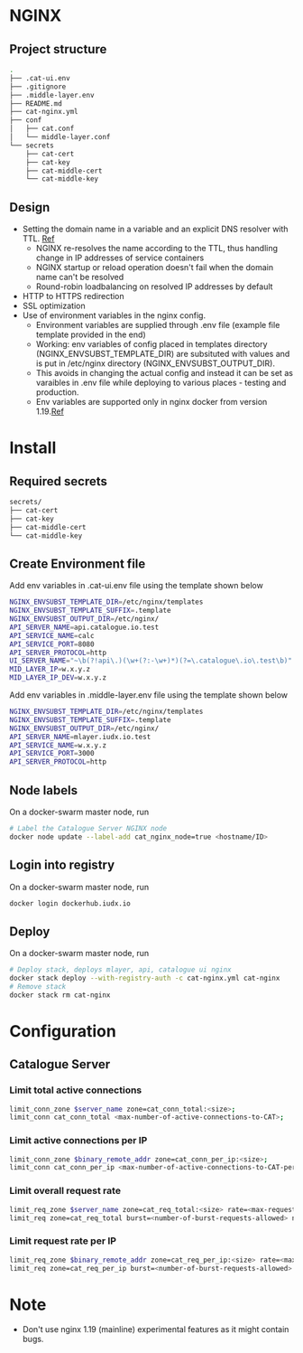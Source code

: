 # NGINX
## Project structure
```sh
.
├── .cat-ui.env
├── .gitignore
├── .middle-layer.env
├── README.md
├── cat-nginx.yml
├── conf
│   ├── cat.conf
│   └── middle-layer.conf
└── secrets
    ├── cat-cert
    ├── cat-key
    ├── cat-middle-cert
    └── cat-middle-key

```

## Design
* Setting the domain name in a variable and an explicit DNS resolver with TTL. [Ref](https://www.nginx.com/blog/dns-service-discovery-nginx-plus/#Methods-for-Service-Discovery-with-DNS-for-NGINX-and-NGINX%C2%A0Plus)
    * NGINX re-resolves the name according to the TTL, thus handling change in IP addresses of service containers
    * NGINX startup or reload operation doesn't fail when the domain name can't be resolved
    * Round-robin loadbalancing on resolved IP addresses by default
* HTTP to HTTPS redirection
* SSL optimization
* Use of environment variables in the nginx config. 
    * Environment variables are supplied through .env file (example file
      template provided in the end)
    * Working: env variables of config  placed in  templates directory (NGINX_ENVSUBST_TEMPLATE_DIR) are subsituted with 
      values and is put in /etc/nginx directory (NGINX_ENVSUBST_OUTPUT_DIR).
    * This avoids in changing the actual config and instead it can be set as varaibles in .env file
       while deploying to various places - testing and production.
    * Env variables are supported only in  nginx docker from version 1.19.[Ref](https://hub.docker.com/_/nginx)

# Install

## Required secrets
```sh
secrets/
├── cat-cert
├── cat-key
├── cat-middle-cert
└── cat-middle-key
```
## Create Environment file
Add env variables in .cat-ui.env file using the template shown below

```sh
NGINX_ENVSUBST_TEMPLATE_DIR=/etc/nginx/templates
NGINX_ENVSUBST_TEMPLATE_SUFFIX=.template
NGINX_ENVSUBST_OUTPUT_DIR=/etc/nginx/
API_SERVER_NAME=api.catalogue.io.test
API_SERVICE_NAME=calc
API_SERVICE_PORT=8080
API_SERVER_PROTOCOL=http
UI_SERVER_NAME="~\b(?!api\.)(\w+(?:-\w+)*)(?=\.catalogue\.io\.test\b)" catalogue.iudx.io.test
MID_LAYER_IP=w.x.y.z
MID_LAYER_IP_DEV=w.x.y.z
```
Add env variables in .middle-layer.env file using the template shown below

```sh
NGINX_ENVSUBST_TEMPLATE_DIR=/etc/nginx/templates
NGINX_ENVSUBST_TEMPLATE_SUFFIX=.template
NGINX_ENVSUBST_OUTPUT_DIR=/etc/nginx/
API_SERVER_NAME=mlayer.iudx.io.test
API_SERVICE_NAME=w.x.y.z
API_SERVICE_PORT=3000
API_SERVER_PROTOCOL=http
```
## Node labels
On a docker-swarm master node, run
```sh
# Label the Catalogue Server NGINX node
docker node update --label-add cat_nginx_node=true <hostname/ID>
```
## Login into registry
On a docker-swarm master node, run
```sh
docker login dockerhub.iudx.io
```
## Deploy
On a docker-swarm master node, run
```sh
# Deploy stack, deploys mlayer, api, catalogue ui nginx
docker stack deploy --with-registry-auth -c cat-nginx.yml cat-nginx
# Remove stack
docker stack rm cat-nginx
```

# Configuration
## Catalogue Server
### Limit total active connections
```sh
limit_conn_zone $server_name zone=cat_conn_total:<size>;
limit_conn cat_conn_total <max-number-of-active-connections-to-CAT>;
```
### Limit active connections per IP
```sh
limit_conn_zone $binary_remote_addr zone=cat_conn_per_ip:<size>;
limit_conn cat_conn_per_ip <max-number-of-active-connections-to-CAT-per-IP>;
```
### Limit overall request rate
```sh
limit_req_zone $server_name zone=cat_req_total:<size> rate=<max-request-rate-to-CAT>;
limit_req zone=cat_req_total burst=<number-of-burst-requests-allowed> nodelay;
```
### Limit request rate per IP
```sh
limit_req_zone $binary_remote_addr zone=cat_req_per_ip:<size> rate=<max-request-rate-to-CAT-per-IP>r/s;
limit_req zone=cat_req_per_ip burst=<number-of-burst-requests-allowed> nodelay;
```


# Note 
  * Don't use nginx 1.19 (mainline) experimental features as it might contain bugs.
